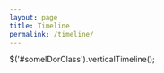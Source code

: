 ```yaml
---
layout: page
title: Timeline
permalink: /timeline/
---
```


<link rel="stylesheet" type="text/css" href="path/to/vertical-timeline.css">



<script src="path/to/vertical-timeline.min.js"></script>

$('#someIDorClass').verticalTimeline();


